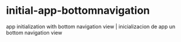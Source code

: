 # initial-app-bottomnavigation
app initialization with bottom navigation view | inicializacion de app un bottom navigation view
